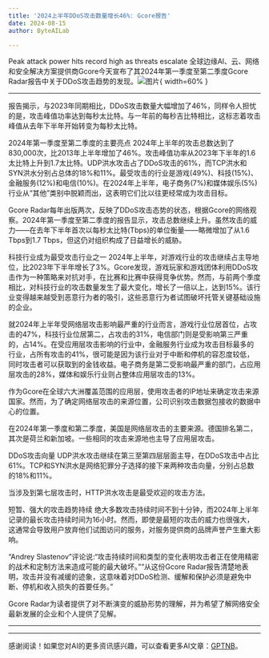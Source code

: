 ```yaml
---
title: '2024上半年DDoS攻击数量增长46%: Gcore报告'
date: 2024-08-15
author: ByteAILab

---
```


Peak attack power hits record high as threats escalate
全球边缘AI、云、网络和安全解决方案提供商Gcore今天宣布了其2024年第一季度至第二季度Gcore Radar报告中关于DDoS攻击趋势的发现。![图片](https://ai-techpark.com/wp-content/uploads/2024/08/4-ai-960x540.jpg){ width=60% }

---
报告揭示，与2023年同期相比，DDoS攻击数量大幅增加了46%，同样令人担忧的是，攻击峰值功率达到每秒太比特。与一年前的每秒吉比特相比，这标志着攻击峰值从去年下半年开始转变为每秒太比特。

2024年第一季度至第二季度的主要亮点
2024年上半年的攻击总数达到了830,000次，比2013年上半年增加了46%。攻击峰值功率从2023年下半年的1.6太比特上升到1.7太比特。UDP洪水攻击占了DDoS攻击的61%，而TCP洪水和SYN洪水分别占总体的18%和11%。最受攻击的行业是游戏(49%)、科技(15%)、金融服务(12%)和电信(10%)。在2024年上半年，电子商务(7%)和媒体娱乐(5%)行业从“其他”类别中脱颖而出，这表明它们比以往更经常成为攻击目标。

Gcore Radar每年出版两次，反映了DDoS攻击态势的状态，根据Gcore的网络观察。2024年第一季度至第二季度的报告显示，攻击总数继续上升。虽然攻击的威力——在去年下半年首次以每秒太比特(Tbps)的单位衡量——略微增加了从1.6 Tbps到1.7 Tbps，但这仍对组织构成了日益增长的威胁。

科技行业成为最受攻击行业之一
2024年上半年，对游戏行业的攻击继续占主导地位，比2023年下半年增长了3%。Gcore发现，游戏玩家和游戏团体利用DDoS攻击作为一种策略来对抗对手，在比赛和比赛中获得竞争优势。然而，与前两个季度相比，对科技行业的攻击数量发生了最大变化，增长了一倍以上，达到15%。该行业变得越来越受到恶意行为者的吸引，这些恶意行为者试图破坏托管关键基础设施的企业。

就2024年上半年受网络层攻击影响最严重的行业而言，游戏行业位居首位，占攻击的47%，科技行业位居第二，占攻击的31%，电信部门则是受影响第三严重的，占14%。在受应用层攻击影响的行业中，金融服务行业成为攻击目标最多的行业，占所有攻击的41%，很可能是因为该行业对于中断和停机的容忍度较低，同时攻击者可以获取到的金钱收益。电子商务是第二受影响最严重的部门，占应用层攻击的28%，媒体和娱乐行业则占整体应用层攻击的13%。

作为Gcore在全球六大洲覆盖范围的应用层，使用攻击者的IP地址来确定攻击来源国家。然而，为了确定网络层攻击的来源位置，公司识别攻击数据包接收的数据中心的位置。

在2024年第一季度和第二季度，美国是网络层攻击的主要来源。德国排名第二，其次是荷兰和新加坡。一些相同的攻击来源地也主导了应用层攻击。

DDoS攻击向量
UDP洪水攻击继续在第三至第四层层面主导，在DDoS攻击中占比61%。TCP和SYN洪水是网络犯罪分子选择的接下来两种攻击向量，分别占总数的18%和11%。

当涉及到第七层攻击时，HTTP洪水攻击是最受欢迎的攻击方法。

短暂、强大的攻击趋势持续
绝大多数攻击持续时间不到十分钟，而2024年上半年记录的最长攻击持续时间为16小时。然而，即使是最短的攻击的威力也很强大，这通常会导致用户放弃他们试图访问的服务，对服务提供商的品牌声誉产生重大影响。

“Andrey Slastenov”评论说:“攻击持续时间和类型的变化表明攻击者正在使用精密的战术和定制方法来造成可能的最大破坏。”“从这份Gcore Radar报告清楚地表明，攻击并没有减缓的迹象，这意味着对DDoS检测、缓解和保护必须是避免中断、停机和收入损失的首要任务。”

Gcore Radar为读者提供了对不断演变的威胁形势的理解，并为希望了解网络安全最新发展的企业和个人提供了见解。


---
---
感谢阅读！如果您对AI的更多资讯感兴趣，可以查看更多AI文章：[GPTNB](https://gptnb.com)。